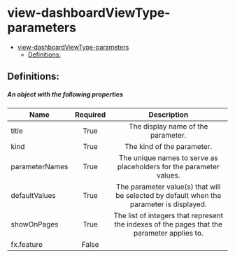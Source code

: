<a name="view-dashboardviewtype-parameters"></a>
# view-dashboardViewType-parameters
* [view-dashboardViewType-parameters](#view-dashboardviewtype-parameters)
    * [Definitions:](#view-dashboardviewtype-parameters-definitions)

<a name="view-dashboardviewtype-parameters-definitions"></a>
## Definitions:
<a name="view-dashboardviewtype-parameters-definitions-an-object-with-the-following-properties"></a>
##### An object with the following properties
| Name | Required | Description
| ---|:--:|:--:|
|title|True|The display name of the parameter.
|kind|True|The kind of the parameter.
|parameterNames|True|The unique names to serve as placeholders for the parameter values.
|defaultValues|True|The parameter value(s) that will be selected by default when the parameter is displayed.
|showOnPages|True|The list of integers that represent the indexes of the pages that the parameter applies to.
|fx.feature|False|
